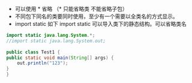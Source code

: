 - 可以使用 * 省略 （* 只能省略类 不能省略子包）
- 不同包下同名的类要同时使用，至少有一个需要以全类名的方式显示。
- import static 如下  import static 可以导入类下的静态结构。可以省略类名
```java  
import static java.lang.System.*;
//import static java.lang.System.out;
  
public class Test1 {  
public static void main(String[] args) {  
	out.println("123");  
}  
}
```